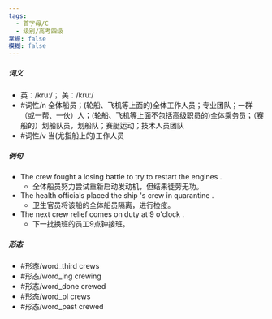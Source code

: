 ```yaml
---
tags:
  - 首字母/C
  - 级别/高考四级
掌握: false
模糊: false
---
```

##### 词义
- 英：/kruː/； 美：/kruː/
- #词性/n  全体船员；(轮船、飞机等上面的)全体工作人员；专业团队；一群（或一帮、一伙）人；(轮船、飞机等上面不包括高级职员的)全体乘务员；（赛船的）划船队员，划船队；赛艇运动；技术人员团队
- #词性/v  当(尤指船上的)工作人员
##### 例句
- The crew fought a losing battle to try to restart the engines .
	- 全体船员努力尝试重新启动发动机，但结果徒劳无功。
- The health officials placed the ship 's crew in quarantine .
	- 卫生官员将该船的全体船员隔离，进行检疫。
- The next crew relief comes on duty at 9 o'clock .
	- 下一批换班的员工9点钟接班。
##### 形态
- #形态/word_third crews
- #形态/word_ing crewing
- #形态/word_done crewed
- #形态/word_pl crews
- #形态/word_past crewed
